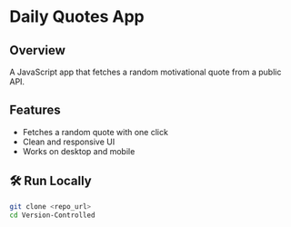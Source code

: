 # Daily Quotes App

##  Overview
A  JavaScript app that fetches a random motivational quote from a public API.

##  Features
- Fetches a random quote with one click
- Clean and responsive UI
- Works on desktop and mobile

## 🛠 Run Locally
```bash
git clone <repo_url>
cd Version-Controlled

